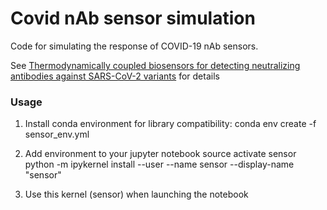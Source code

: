 # Covid nAb sensor simulation

Code for simulating the response of COVID-19 nAb sensors.

See [Thermodynamically coupled biosensors for detecting neutralizing antibodies against SARS-CoV-2 variants](https://www.nature.com/articles/s41587-022-01280-8) for details

### Usage

1) Install conda environment for library compatibility:
conda env create -f sensor_env.yml

2) Add environment to your jupyter notebook
source activate sensor
python -m ipykernel install --user --name sensor --display-name "sensor"

3) Use this kernel (sensor) when launching the notebook
